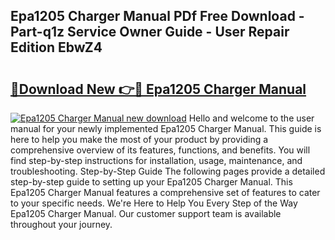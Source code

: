 ## Epa1205 Charger Manual PDf Free Download - Part-q1z Service Owner Guide - User Repair Edition EbwZ4

# <h2><a href="http://cf18833.oget.top/?id=Epa1205+Charger+Manual">🔗Download New 👉🔴 Epa1205 Charger Manual</a></h2>

[![Epa1205 Charger Manual new download](https://i.imgur.com/5g1atiW.png)](http://cf18833.oget.top/?id=Epa1205+Charger+Manual)
Hello and welcome to the user manual for your newly implemented Epa1205 Charger Manual. This guide is here to help you make the most of your product by providing a comprehensive overview of its features, functions, and benefits. You will find step-by-step instructions for installation, usage, maintenance, and troubleshooting. Step-by-Step Guide The following pages provide a detailed step-by-step guide to setting up your Epa1205 Charger Manual. This Epa1205 Charger Manual features a comprehensive set of features to cater to your specific needs. We're Here to Help You Every Step of the Way Epa1205 Charger Manual. Our customer support team is available throughout your journey.
